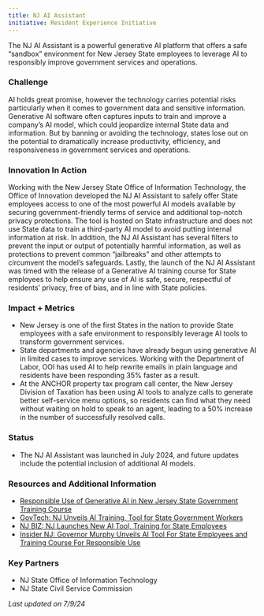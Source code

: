 ```yaml
---
title: NJ AI Assistant
initiative: Resident Experience Initiative
---
```


The NJ AI Assistant is a powerful generative AI platform that offers a safe “sandbox” environment for New Jersey State employees to leverage AI to responsibly improve government services and operations. 

### Challenge

AI holds great promise, however the technology carries potential risks particularly when it comes to government data and sensitive information. Generative AI software often captures inputs to train and improve a company’s AI model, which could jeopardize internal State data and information. But by banning or avoiding the technology, states lose out on the potential to dramatically increase productivity, efficiency, and responsiveness in government services and operations. 

### Innovation In Action

Working with the New Jersey State Office of Information Technology, the Office of Innovation developed the NJ AI Assistant to safely offer State employees access to one of the most powerful AI models available by securing government-friendly terms of service and additional top-notch privacy protections. The tool is hosted on State infrastructure and does not use State data to train a third-party AI model to avoid putting internal information at risk. In addition, the NJ AI Assistant has several filters to prevent the input or output of potentially harmful information, as well as protections to prevent common “jailbreaks” and other attempts to circumvent the model’s safeguards. Lastly, the launch of the NJ AI Assistant was timed with the release of a Generative AI training course for State employees to help ensure any use of AI is safe, secure, respectful of residents’ privacy, free of bias, and in line with State policies.

### Impact + Metrics

- New Jersey is one of the first States in the nation to provide State employees with a safe environment to responsibly leverage AI tools to transform government services. 
- State departments and agencies have already begun using generative AI in limited cases to improve services. Working with the Department of Labor, OOI has used AI to help rewrite emails in plain language and residents have been responding 35% faster as a result. 
- At the ANCHOR property tax program call center, the New Jersey Division of Taxation has been using AI tools to analyze calls to generate better self-service menu options, so residents can find what they need without waiting on hold to speak to an agent, leading to a 50% increase in the number of successfully resolved calls. 


### Status

- The NJ AI Assistant was launched in July 2024, and future updates include the potential inclusion of additional AI models. 

### Resources and Additional Information

- [Responsible Use of Generative AI in New Jersey State Government Training Course](https://innovation.nj.gov/skills/ai/)
- [GovTech: NJ Unveils AI Training, Tool for State Government Workers](https://www.govtech.com/artificial-intelligence/n-j-unveils-ai-training-tool-for-state-government-workers)
- [NJ BIZ: NJ Launches New AI Tool, Training for State Employees](https://njbiz.com/nj-launches-new-ai-tool-training-for-state-employees/)
- [Insider NJ: Governor Murphy Unveils AI Tool For State Employees and Training Course For Responsible Use](https://www.insidernj.com/press-release/governor-murphy-unveils-ai-tool-for-state-employees-and-training-course-for-responsible-use/)


### Key Partners

- NJ State Office of Information Technology
- NJ State Civil Service Commission


*Last updated on 7/9/24*
